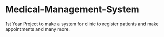 # Medical-Management-System
1st Year Project to make a system for clinic to register patients and make appointments and  many more.
